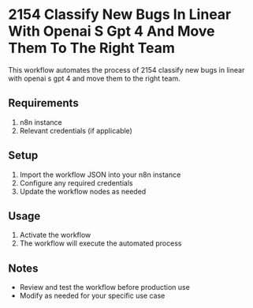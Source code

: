 # 2154 Classify New Bugs In Linear With Openai S Gpt 4 And Move Them To The Right Team

This workflow automates the process of 2154 classify new bugs in linear with openai s gpt 4 and move them to the right team.

## Requirements

1. n8n instance
2. Relevant credentials (if applicable)

## Setup

1. Import the workflow JSON into your n8n instance
2. Configure any required credentials
3. Update the workflow nodes as needed

## Usage

1. Activate the workflow
2. The workflow will execute the automated process

## Notes

- Review and test the workflow before production use
- Modify as needed for your specific use case
